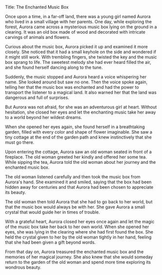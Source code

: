 Title: The Enchanted Music Box

Once upon a time, in a far-off land, there was a young girl named Aurora who lived in a small village with her parents. One day, while exploring the forest, Aurora came across a mysterious music box lying on the ground in a clearing. It was an old box made of wood and decorated with intricate carvings of animals and flowers.

Curious about the music box, Aurora picked it up and examined it more closely. She noticed that it had a small keyhole on the side and wondered if it might still work. With trembling fingers, she twisted the key and the music box sprang to life. The sweetest melody she had ever heard filled the air, and she found herself dancing along to the tune.

Suddenly, the music stopped and Aurora heard a voice whispering her name. She looked around but saw no one. Then the voice spoke again, telling her that the music box was enchanted and had the power to transport the listener to a magical land. It also warned her that the land was dangerous and full of surprises.

But Aurora was not afraid, for she was an adventurous girl at heart. Without hesitation, she closed her eyes and let the enchanting music take her away to a world beyond her wildest dreams.

When she opened her eyes again, she found herself in a breathtaking garden, filled with every color and shape of flower imaginable. She saw a tiny cottage at the end of the garden path and knew instinctively that she must go there.

Upon entering the cottage, Aurora saw an old woman seated in front of a fireplace. The old woman greeted her kindly and offered her some tea. While sipping the tea, Aurora told the old woman about her journey and the enchanted music box.

The old woman listened carefully and then took the music box from Aurora's hand. She examined it and smiled, saying that the box had been hidden away for centuries and that Aurora had been chosen to appreciate its beauty.

The old woman then told Aurora that she had to go back to her world, but that the music box would always be with her. She gave Aurora a small crystal that would guide her in times of trouble.

With a grateful heart, Aurora closed her eyes once again and let the magic of the music box take her back to her own world. When she opened her eyes, she was lying in the clearing where she had first found the box. She held the crystal given to her by the old woman tightly in her hand, feeling that she had been given a gift beyond words.

From that day on, Aurora treasured the enchanted music box and the memories of her magical journey. She also knew that she would someday return to the garden of the old woman and spend more time exploring its wondrous beauty.